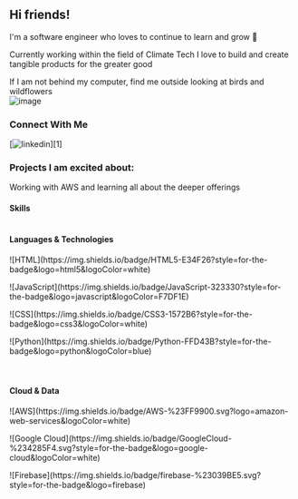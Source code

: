 ## Hi friends!

I'm a software engineer who loves to continue to learn and grow 🌱

Currently working within the field of Climate Tech I love to build and create tangible products for the greater good

If I am not behind my computer, find me outside looking at birds and wildflowers  
![image](https://media.giphy.com/media/uSq127Uq8aGoJ4Mnvv/giphy.gif)

### Connect With Me
[![linkedin](https://img.shields.io/badge/linkedin-%230077B5.svg?style=for-the-badge&logo=linkedin&logoColor=white)][1]



### Projects I am excited about:
Working with AWS and learning all about the deeper offerings

#### Skills

<div style="display: flex; flex-wrap: wrap; gap: 20px;">
  <div style="flex: 1; min-width: 250px;">
    <h4>Languages & Technologies</h4>
    <p>![HTML](https://img.shields.io/badge/HTML5-E34F26?style=for-the-badge&logo=html5&logoColor=white)</p>
    <p>![JavaScript](https://img.shields.io/badge/JavaScript-323330?style=for-the-badge&logo=javascript&logoColor=F7DF1E)</p>
    <p>![CSS](https://img.shields.io/badge/CSS3-1572B6?style=for-the-badge&logo=css3&logoColor=white)</p>
    <p>![Python](https://img.shields.io/badge/Python-FFD43B?style=for-the-badge&logo=python&logoColor=blue)</p>
  </div>

  <div style="flex: 1; min-width: 250px;">
    <h4>Cloud & Data</h4>
    <p>![AWS](https://img.shields.io/badge/AWS-%23FF9900.svg?logo=amazon-web-services&logoColor=white)</p>
    <p>![Google Cloud](https://img.shields.io/badge/GoogleCloud-%234285F4.svg?style=for-the-badge&logo=google-cloud&logoColor=white)</p>
    <p>![Firebase](https://img.shields.io/badge/firebase-%23039BE5.svg?style=for-the-badge&logo=firebase)</p>
  </div>

